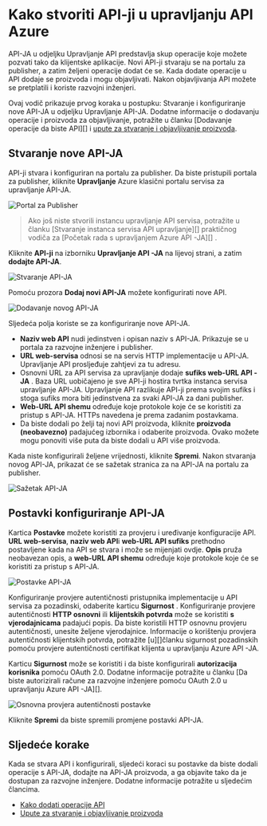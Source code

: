 <properties 
    pageTitle="Kako stvoriti API-ji u upravljanju API Azure" 
    description="Saznajte kako stvoriti i konfigurirati API-ji u upravljanju Azure API-JA." 
    services="api-management" 
    documentationCenter="" 
    authors="steved0x" 
    manager="erikre" 
    editor=""/>

<tags 
    ms.service="api-management" 
    ms.workload="mobile" 
    ms.tgt_pltfrm="na" 
    ms.devlang="na" 
    ms.topic="article" 
    ms.date="10/25/2016" 
    ms.author="sdanie"/>

# <a name="how-to-create-apis-in-azure-api-management"></a>Kako stvoriti API-ji u upravljanju API Azure

API-JA u odjeljku Upravljanje API predstavlja skup operacije koje možete pozvati tako da klijentske aplikacije. Novi API-ji stvaraju se na portalu za publisher, a zatim željeni operacije dodat će se. Kada dodate operacije u API dodaje se proizvoda i mogu objavljivati. Nakon objavljivanja API možete se pretplatili i koriste razvojni inženjeri.

Ovaj vodič prikazuje prvog koraka u postupku: Stvaranje i konfiguriranje nove API-JA u odjeljku Upravljanje API-JA. Dodatne informacije o dodavanju operacije i proizvoda za objavljivanje, potražite u članku [Dodavanje operacije da biste API][] i [upute za stvaranje i objavljivanje proizvoda][].

## <a name="create-new-api"> </a>Stvaranje nove API-JA

API-ji stvara i konfiguriran na portalu za publisher. Da biste pristupili portala za publisher, kliknite **Upravljanje** Azure klasični portalu servisa za upravljanje API-JA.

![Portal za Publisher][api-management-management-console]

>Ako još niste stvorili instancu upravljanje API servisa, potražite u članku [Stvaranje instanca servisa API upravljanje][] praktičnog vodiča za [Početak rada s upravljanjem Azure API -JA][] .

Kliknite **API-ji** na izborniku **Upravljanje API -JA** na lijevoj strani, a zatim **dodajte API-JA**.

![Stvaranje API-JA][api-management-create-api]

Pomoću prozora **Dodaj novi API-JA** možete konfigurirati nove API.

![Dodavanje novog API-JA][api-management-add-new-api]

Sljedeća polja koriste se za konfiguriranje nove API-JA.

-   **Naziv web API** nudi jedinstven i opisan naziv s API-JA. Prikazuje se u portala za razvojne inženjere i publisher.
-   **URL web-servisa** odnosi se na servis HTTP implementacije u API-JA. Upravljanje API prosljeđuje zahtjevi za tu adresu.
-   Osnovni URL za API servisa za upravljanje dodaje **sufiks web-URL API -JA** . Baza URL uobičajeno je sve API-ji hostira tvrtka instanca servisa upravljanje API-JA. Upravljanje API razlikuje API-ji prema svojim sufiks i stoga sufiks mora biti jedinstvena za svaki API-JA za dani publisher.
-   **Web-URL API shemu** određuje koje protokole koje će se koristiti za pristup s API-JA. HTTPs navedena je prema zadanim postavkama.
-   Da biste dodali po želji taj novi API proizvoda, kliknite **proizvoda (neobavezno)** padajućeg izbornika i odaberite proizvoda. Ovako možete mogu ponoviti više puta da biste dodali u API više proizvoda.

Kada niste konfigurirali željene vrijednosti, kliknite **Spremi**. Nakon stvaranja novog API-JA, prikazat će se sažetak stranica za na API-JA na portalu za publisher.

![Sažetak API-JA][api-management-api-summary]

## <a name="configure-api-settings"> </a>Postavki konfiguriranje API-JA

Kartica **Postavke** možete koristiti za provjeru i uređivanje konfiguracije API. **URL web-servisa**, **naziv web API**i **web-URL API sufiks** prethodno postavljene kada na API se stvara i može se mijenjati ovdje. **Opis** pruža neobavezan opis, a **web-URL API shemu** određuje koje protokole koje će se koristiti za pristup s API-JA.

![Postavke API-JA][api-management-api-settings]

Konfiguriranje provjere autentičnosti pristupnika implementacije u API servisa za pozadinski, odaberite karticu **Sigurnost** . Konfiguriranje provjere autentičnosti **HTTP osnovni** ili **klijentskih potvrda** može se koristiti **s vjerodajnicama** padajući popis. Da biste koristili HTTP osnovnu provjeru autentičnosti, unesite željene vjerodajnice. Informacije o korištenju provjera autentičnosti klijentskih potvrda, potražite [u][]članku sigurnost pozadinskih pomoću provjere autentičnosti certifikat klijenta u upravljanju Azure API -JA.

Karticu **Sigurnost** može se koristiti i da biste konfigurirali **autorizacija korisnika** pomoću OAuth 2.0. Dodatne informacije potražite u članku [Da biste autorizirali račune za razvojne inženjere pomoću OAuth 2.0 u upravljanju Azure API -JA][].

![Osnovna provjera autentičnosti postavke][api-management-api-settings-credentials]

Kliknite **Spremi** da biste spremili promjene postavki API-JA.

## <a name="next-steps"> </a>Sljedeće korake

Kada se stvara API i konfigurirali, sljedeći koraci su postavke da biste dodali operacije s API-JA, dodajte na API-JA proizvoda, a ga objavite tako da je dostupan za razvojne inženjere. Dodatne informacije potražite u sljedećim člancima.

-   [Kako dodati operacije API][]
-   [Upute za stvaranje i objavljivanje proizvoda][]





[api-management-create-api]: ./media/api-management-howto-create-apis/api-management-create-api.png
[api-management-management-console]: ./media/api-management-howto-create-apis/api-management-management-console.png
[api-management-add-new-api]: ./media/api-management-howto-create-apis/api-management-add-new-api.png
[api-management-api-settings]: ./media/api-management-howto-create-apis/api-management-api-settings.png
[api-management-api-settings-credentials]: ./media/api-management-howto-create-apis/api-management-api-settings-credentials.png
[api-management-api-summary]: ./media/api-management-howto-create-apis/api-management-api-summary.png
[api-management-echo-operations]: ./media/api-management-howto-create-apis/api-management-echo-operations.png

[What is an API?]: #what-is-api
[Create a new API]: #create-new-api
[Configure API settings]: #configure-api-settings
[Configure API operations]: #configure-api-operations
[Next steps]: #next-steps

[Kako dodati operacije API]: api-management-howto-add-operations.md
[Upute za stvaranje i objavljivanje proizvoda]: api-management-howto-add-products.md

[Početak rada s upravljanjem API Azure]: api-management-get-started.md
[Stvoriti instancu servisa za upravljanje API-JA]: api-management-get-started.md#create-service-instance
[Upute za sigurnost pozadinske klijenti provjera autentičnosti potvrda u upravljanju API Azure]: api-management-howto-mutual-certificates.md
[Kako da biste autorizirali račune za razvojne inženjere pomoću OAuth 2.0 u upravljanju API Azure]: api-management-howto-oauth2.md